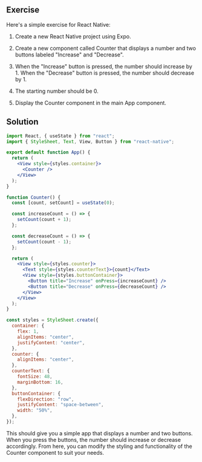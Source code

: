 ## Exercise

Here's a simple exercise for React Native:

1. Create a new React Native project using Expo.

2. Create a new component called Counter that displays a number and two buttons labeled "Increase" and "Decrease".

3. When the "Increase" button is pressed, the number should increase by 1. When the "Decrease" button is pressed, the number should decrease by 1.

4. The starting number should be 0.

5. Display the Counter component in the main App component.

## Solution

```jsx
import React, { useState } from "react";
import { StyleSheet, Text, View, Button } from "react-native";

export default function App() {
  return (
    <View style={styles.container}>
      <Counter />
    </View>
  );
}

function Counter() {
  const [count, setCount] = useState(0);

  const increaseCount = () => {
    setCount(count + 1);
  };

  const decreaseCount = () => {
    setCount(count - 1);
  };

  return (
    <View style={styles.counter}>
      <Text style={styles.counterText}>{count}</Text>
      <View style={styles.buttonContainer}>
        <Button title="Increase" onPress={increaseCount} />
        <Button title="Decrease" onPress={decreaseCount} />
      </View>
    </View>
  );
}

const styles = StyleSheet.create({
  container: {
    flex: 1,
    alignItems: "center",
    justifyContent: "center",
  },
  counter: {
    alignItems: "center",
  },
  counterText: {
    fontSize: 48,
    marginBottom: 16,
  },
  buttonContainer: {
    flexDirection: "row",
    justifyContent: "space-between",
    width: "50%",
  },
});
```

This should give you a simple app that displays a number and two buttons. When you press the buttons, the number should increase or decrease accordingly. From here, you can modify the styling and functionality of the Counter component to suit your needs.
